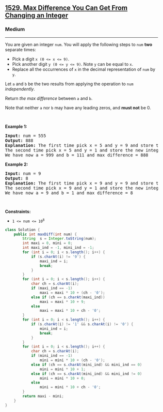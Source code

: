<h2><a href="https://leetcode.com/problems/max-difference-you-can-get-from-changing-an-integer">1529. Max Difference You Can Get From Changing an Integer</a></h2><h3>Medium</h3><hr><p>You are given an integer <code>num</code>. You will apply the following steps to <code>num</code> <strong>two</strong> separate times:</p>

<ul>
	<li>Pick a digit <code>x (0 &lt;= x &lt;= 9)</code>.</li>
	<li>Pick another digit <code>y (0 &lt;= y &lt;= 9)</code>. Note <code>y</code> can be equal to <code>x</code>.</li>
	<li>Replace all the occurrences of <code>x</code> in the decimal representation of <code>num</code> by <code>y</code>.</li>
</ul>

<p>Let <code>a</code> and <code>b</code> be the two results from applying the operation to <code>num</code> <em>independently</em>.</p>

<p>Return <em>the max difference</em> between <code>a</code> and <code>b</code>.</p>

<p>Note that neither <code>a</code> nor <code>b</code> may have any leading zeros, and <strong>must not</strong> be 0.</p>

<p>&nbsp;</p>
<p><strong class="example">Example 1:</strong></p>

<pre>
<strong>Input:</strong> num = 555
<strong>Output:</strong> 888
<strong>Explanation:</strong> The first time pick x = 5 and y = 9 and store the new integer in a.
The second time pick x = 5 and y = 1 and store the new integer in b.
We have now a = 999 and b = 111 and max difference = 888
</pre>

<p><strong class="example">Example 2:</strong></p>

<pre>
<strong>Input:</strong> num = 9
<strong>Output:</strong> 8
<strong>Explanation:</strong> The first time pick x = 9 and y = 9 and store the new integer in a.
The second time pick x = 9 and y = 1 and store the new integer in b.
We have now a = 9 and b = 1 and max difference = 8
</pre>

<p>&nbsp;</p>
<p><strong>Constraints:</strong></p>

<ul>
	<li><code>1 &lt;= num &lt;= 10<sup>8</sup></code></li>
</ul>

```java
class Solution {
    public int maxDiff(int num) {
        String  s = Integer.toString(num);
        int maxi = 0, mini = 0;
        int maxi_ind = -1, mini_ind = -1;
        for (int i = 0; i < s.length(); i++) {
            if (s.charAt(i) != '9') {
                maxi_ind = i;
                break;
            }
        }
        for (int i = 0; i < s.length(); i++) {
            char ch = s.charAt(i);
            if (maxi_ind == -1)
                maxi = maxi * 10 + (ch - '0');
            else if (ch == s.charAt(maxi_ind))
                maxi = maxi * 10 + 9;
            else
                maxi = maxi * 10 + ch - '0';
        }
        for (int i = 0; i < s.length(); i++) {
            if (s.charAt(i) != '1' && s.charAt(i) != '0') {
                mini_ind = i;
                break;
            }
        }
        for (int i = 0; i < s.length(); i++) {
            char ch = s.charAt(i);
            if (mini_ind == -1)
                mini = mini * 10 + (ch - '0');
            else if (ch == s.charAt(mini_ind) && mini_ind == 0)
                mini = mini * 10 + 1;
            else if (ch == s.charAt(mini_ind) && mini_ind != 0)
                mini = mini * 10 + 0;
            else
                mini = mini * 10 + ch - '0';
        }
        return maxi - mini;
    }
}

```
